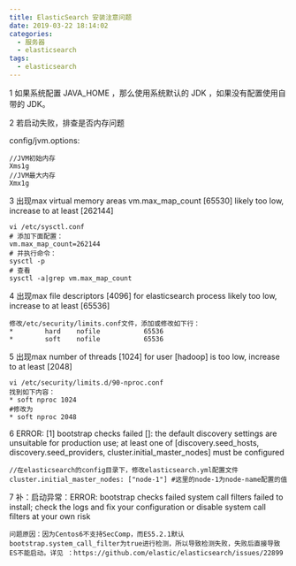 ```yaml
---
title: ElasticSearch 安装注意问题
date: 2019-03-22 18:14:02
categories:
  - 服务器
  - elasticsearch
tags:
  - elasticsearch
---
```


1 如果系统配置 JAVA_HOME ，那么使用系统默认的 JDK ，如果没有配置使用自带的 JDK。

2 若启动失败，排查是否内存问题

config/jvm.options:

```
//JVM初始内存
Xms1g
//JVM最大内存
Xmx1g
```

3 出现max virtual memory areas vm.max_map_count [65530] likely too low, increase to at least [262144]

```
vi /etc/sysctl.conf
# 添加下面配置：
vm.max_map_count=262144
# 并执行命令：
sysctl -p
# 查看
sysctl -a|grep vm.max_map_count
```

4 出现max file descriptors [4096] for elasticsearch process likely too low, increase to at least [65536]

```
修改/etc/security/limits.conf文件，添加或修改如下行：
*        hard    nofile           65536
*        soft    nofile           65536
```

5 出现max number of threads [1024] for user [hadoop] is too low, increase to at least [2048]

```
vi /etc/security/limits.d/90-nproc.conf
找到如下内容：
* soft nproc 1024
#修改为
* soft nproc 2048
```

6 ERROR: [1] bootstrap checks failed
[]: the default discovery settings are unsuitable for production use; at least one of [discovery.seed_hosts, discovery.seed_providers, cluster.initial_master_nodes] must be configured

```
//在elasticsearch的config目录下，修改elasticsearch.yml配置文件
cluster.initial_master_nodes: ["node-1"] #这里的node-1为node-name配置的值
```



7 补：启动异常：ERROR: bootstrap checks failed
system call filters failed to install; check the logs and fix your configuration or disable system call filters at your own risk

```
问题原因：因为Centos6不支持SecComp，而ES5.2.1默认bootstrap.system_call_filter为true进行检测，所以导致检测失败，失败后直接导致ES不能启动。详见 ：https://github.com/elastic/elasticsearch/issues/22899
```

